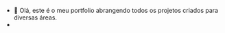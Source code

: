 - 👋 Olá, este é o meu portfolio abrangendo todos os projetos criados para diversas áreas.
- 
<!---
Walissondts/Walissondts is a ✨ special ✨ repository because its `README.md` (this file) appears on your GitHub profile.
You can click the Preview link to take a look at your changes.
--->

